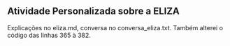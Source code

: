 ## Atividade Personalizada sobre a ELIZA

Explicações no eliza.md, conversa no conversa_eliza.txt.
Também alterei o código das linhas 365 à 382.

